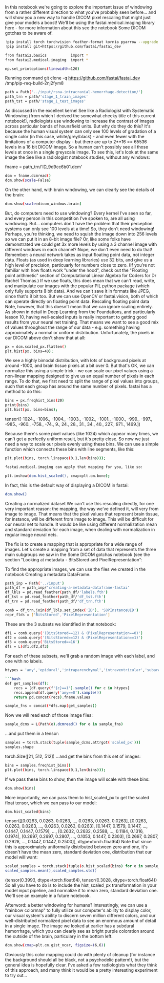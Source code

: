 In this notebook we're going to explore the important issue of windowing from a rather different direction to what you've probably seen before... and will show you a new way to handle DICOM pixel rescaling that might just give your models a boost!
We'll be using the fastai.medical.imaging library here - for more information about this see the notebook Some DICOM gotchas to be aware of.

```bash
!pip install torch torchvision feather-format kornia pyarrow --upgrade   > /dev/null
!pip install git+https://github.com/fastai/fastai_dev                    > /dev/null
```

```bash
from fastai2.basics           import *
from fastai2.medical.imaging  import *
```

```bash
np.set_printoptions(linewidth=120)
```
Running command git clone -q https://github.com/fastai/fastai_dev /tmp/pip-req-build-2nj2fym8
```bash
path = Path('../input/rsna-intracranial-hemorrhage-detection/')
path_trn = path/'stage_1_train_images'
path_tst = path/'stage_1_test_images'
```
As discussed in the excellent kernel See like a Radiologist with Systematic Windowing (from which I derived the somewhat cheeky title of this current notebook!), radiologists use windowing to increase the contrast of images across particular bands of hounsfield units.
But why do they do this? It's because the human visual system can only see 100 levels of gradation of a single color (in this case, white/grey/black) - and even fewer with the limitations of a computer display - but there are up to 2**16 == 65536 levels in a 16 bit DICOM image. So a human can't possibly see all those levels at once in a single greyscale image. To see this, let's look at the same image the See like a radiologist notebook studies, without any windows:

fname = path_trn/'ID_9d9cc6b01.dcm'
```bash
dcm = fname.dcmread()
dcm.show(scale=False)
```

On the other hand, with brain windowing, we can clearly see the details of the brain:

```bash
dcm.show(scale=dicom_windows.brain)
```

But, do computers need to use windowing? Every kernel I've seen so far, and every person in this competition I've spoken to, are all using windowing. But... computers don't have the problem that their perception systems can only see 100 levels at a time! So, they don't need windowing!
Perhaps, you're thinking, we need to squish the image down into 256 levels so we can put it in an 8-bit image file? Or, like some folks have demonstrated we could get 3x more levels by using a 3 channel image with different windows in each channel?
Nope, we don't even need to do that! Remember: a neural network takes as input floating point data, not integer data. Floats (as used in deep learning libraries) use 32 bits, and give us a high level of precision, particuarly for numbers close to zero. (If you're not familiar with how floats work "under the hood", check out the "Floating point arithmetic" section of Computational Linear Algebra for Coders for Dr Rachel Thomas.)
If we use floats, this does mean that we can't read, write, and manipulate our images with the popular PIL python package (which only fully supports 8 bit data). And we can't save it in formats like JPEG, since that's 8 bit too. But we can use OpenCV or fastai.vision, both of which can operate directly on floating point data.
Rescaling floating point data
Note, however, that this doesn't mean that we can ignore scaling entirely. As shown in detail in Deep Learning from the Foundations, and particularly lesson 10, having well-scaled inputs is really important to getting good results from your neural net training. That means we want to see a good mix of values throughout the range of our data - e.g. something having approximately a normal or uniform distribution. Unfortunately, the pixels in our DICOM above don't show that at all:

```bash
px = dcm.scaled_px.flatten()
plt.hist(px, bins=40);
```

We see a highly bimodal distribution, with lots of background pixels at around -1000, and brain tissue pixels at a bit over 0. But that's OK, we can normalize this using a simple trick - we can scale our pixel values using a non-linear mapping designed to give us an equal number of pixels in each range. To do that, we first need to split the range of pixel values into groups, such that each group has around the same number of pixels. fastai has a method to do this:

```bash
bins = px.freqhist_bins(20)
print(bins)
plt.hist(px, bins=bins);
```
tensor([-1024., -1006., -1004., -1003., -1002., -1001., -1000.,  -999.,  -997.,
         -985.,  -960.,  -758.,   -74.,     9.,    24.,    28.,    31.,    34.,
           40.,   227.,   971.,  1469.])

Because there's some pixel values (like 1024) which appear many times, we can't get a perfectly uniform result, but it's pretty close. So now we just need a way to scale our pixels evenly using these bins. We can use a simple function which connects these bins with line segments, like this:

```bash
plt.plot(bins, torch.linspace(0,1,len(bins)));

fastai.medical.imaging can apply that mapping for you, like so:

plt.imshow(dcm.hist_scaled(), cmap=plt.cm.bone);
```

In fact, this is the default way of displaying a DICOM in fastai:

```bash
dcm.show()
```

Creating a normalized dataset
We can't use this rescaling directly, for one very important reason: the mapping, the way we've defined it, will very from image to image. That means that the pixel values that represent brain tissue, for instance, will be different from image to image. This will be difficult for our neural net to handle. It would be like using different normalization mean and standard deviation for each image, when dealing with normalization in regular image neural nets.

The fix is to create a mapping that is appropriate for a wide range of images. Let's create a mapping from a set of data that represents the three main subgroups we saw in the Some DICOM gotchas notebook (see the section "Looking at metadata - BitsStored and PixelRepresentation":

To find the appropriate images, we can use the files we created in the notebook Creating a metadata DataFrame.

```bash
path_inp = Path('../input')
path_df = path_inp/'creating-a-metadata-dataframe-fastai'
df_lbls = pd.read_feather(path_df/'labels.fth')
df_tst = pd.read_feather(path_df/'df_tst.fth')
df_trn = pd.read_feather(path_df/'df_trn.fth')
```

```bash
comb = df_trn.join(df_lbls.set_index('ID'), 'SOPInstanceUID')
repr_flds = ['BitsStored','PixelRepresentation']
```
These are the 3 subsets we identified in that notebook:

```bash
df1 = comb.query('(BitsStored==12) & (PixelRepresentation==0)')
df2 = comb.query('(BitsStored==12) & (PixelRepresentation==1)')
df3 = comb.query('BitsStored==16')
dfs = L(df1,df2,df3)
```
For each of these subsets, we'll grab a random image with each label, and one with no labels.

```bash
htypes = 'any','epidural','intraparenchymal','intraventricular','subarachnoid','subdural'

```bash
def get_samples(df):
    recs = [df.query(f'{c}==1').sample() for c in htypes]
    recs.append(df.query('any==0').sample())
    return pd.concat(recs).fname.values
```

```bash
sample_fns = concat(*dfs.map(get_samples))
```
Now we will read each of those image files:

```bash
sample_dcms = L(Path(o).dcmread() for o in sample_fns)
```
...and put them in a tensor:

```bash
samples = torch.stack(tuple(sample_dcms.attrgot('scaled_px')))
samples.shape
```
torch.Size([21, 512, 512])
...and get the bins from this set of images:

```bash
bins = samples.freqhist_bins()
plt.plot(bins, torch.linspace(0,1,len(bins)));
```

If we pass these bins to show, then the image will scale with these bins:

```bash
dcm.show(bins)
```

More importantly, we can pass them to hist_scaled_px to get the scaled float tensor, which we can pass to our model:

```bash
dcm.hist_scaled(bins)
```
tensor([[0.0263, 0.0263, 0.0263,  ..., 0.0263, 0.0263, 0.0263],
        [0.0263, 0.0263, 0.0263,  ..., 0.0263, 0.0263, 0.0263],
        [0.1447, 0.1579, 0.1447,  ..., 0.1447, 0.1447, 0.1579],
        ...,
        [0.2632, 0.2632, 0.2588,  ..., 0.1184, 0.1316, 0.1974],
        [0.2697, 0.2697, 0.2807,  ..., 0.1053, 0.1447, 0.2303],
        [0.2697, 0.2807, 0.2928,  ..., 0.1447, 0.1447, 0.2500]],
       dtype=torch.float64)
Note that since this is approximately uniformally distributed between zero and one, it's doesn't have the mean zero, standard deviation one, distribution that our model will want:

```bash
scaled_samples = torch.stack(tuple(o.hist_scaled(bins) for o in sample_dcms))
scaled_samples.mean(),scaled_samples.std()
```
(tensor(0.3993, dtype=torch.float64), tensor(0.3028, dtype=torch.float64))
So all you have to do is to include the hist_scaled_px transformation in your model input pipeline, and normalize it to mean zero, standard deviation one. We'll see an example in a future notebook.

Afterword: a better windowing for humans?
Interestingly, we can use a "rainbow colormap" to fully utilize our computer's ability to display color, our visual system's ability to discern seven million different colors, and our well-distributed normalized pixel data to see an enormous amount of detail in a single image. The image we looked at earlier has a subdural hemorrhage, which you can clearly see as bright purple coloration around the outside of the brain, particulary in the bottom left.

```bash
dcm.show(cmap=plt.cm.gist_ncar, figsize=(6,6))
```

Obviously this color mapping could do with plenty of cleanup (for instance the background should all be black, not a psychodelic pattern!), but the general idea is hopefully clear. I've asked a few radiologists what they think of this approach, and many think it would be a pretty interesting experiment to try out...
